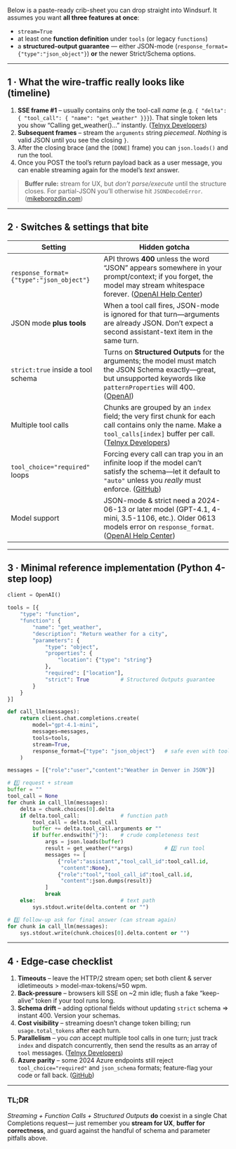 Below is a paste-ready crib-sheet you can drop straight into Windsurf.
It assumes you want **all three features at once**:

* `stream=True`
* at least one **function definition** under `tools` (or legacy `functions`)
* a **structured-output guarantee** — either JSON-mode (`response_format={"type":"json_object"}`) **or** the newer Strict/Schema options.

---

## 1 · What the wire-traffic really looks like (timeline)

1. **SSE frame #1** – usually contains only the tool-call *name* (e.g.
   `{ "delta": { "tool_call": { "name": "get_weather" }}}`).
   That single token lets you show “Calling get\_weather()…” instantly. ([Telnyx Developers][1])
2. **Subsequent frames** – stream the `arguments` string *piecemeal*.
   *Nothing* is valid JSON until you see the closing `}`.
3. After the closing brace (and the `[DONE]` frame) you can `json.loads()`
   and run the tool.
4. Once you POST the tool’s return payload back as a user message, you can
   enable streaming again for the model’s *text* answer.

> **Buffer rule:** stream for UX, but *don’t parse/execute* until the structure closes.
> For partial-JSON you’ll otherwise hit `JSONDecodeError`. ([mikeborozdin.com][2])

---

## 2 · Switches & settings that bite

| Setting                                  | Hidden gotcha                                                                                                                                                                    |
| ---------------------------------------- | -------------------------------------------------------------------------------------------------------------------------------------------------------------------------------- |
| `response_format={"type":"json_object"}` | API throws **400** unless the word “JSON” appears somewhere in your prompt/context; if you forget, the model may stream whitespace forever. ([OpenAI Help Center][3])            |
| JSON mode **plus tools**                 | When a tool call fires, JSON-mode is ignored for that turn—arguments are already JSON. Don’t expect a second assistant-text item in the same turn.                               |
| `strict:true` inside a tool schema       | Turns on **Structured Outputs** for the arguments; the model must match the JSON Schema exactly—great, but unsupported keywords like `patternProperties` will 400. ([OpenAI][4]) |
| Multiple tool calls                      | Chunks are grouped by an `index` field; the very first chunk for each call contains only the name. Make a `tool_calls[index]` buffer per call. ([Telnyx Developers][1])          |
| `tool_choice="required"` loops           | Forcing every call can trap you in an infinite loop if the model can’t satisfy the schema—let it default to `"auto"` unless you *really* must enforce. ([GitHub][5])             |
| Model support                            | JSON-mode & strict need a 2024-06-13 or later model (GPT-4.1, 4-mini, 3.5-1106, etc.). Older 0613 models error on `response_format`. ([OpenAI Help Center][3])                   |

---

## 3 · Minimal reference implementation (Python 4-step loop)

```python
client = OpenAI()

tools = [{
    "type": "function",
    "function": {
        "name": "get_weather",
        "description": "Return weather for a city",
        "parameters": {
            "type": "object",
            "properties": {
                "location": {"type": "string"}
            },
            "required": ["location"],
            "strict": True          # Structured Outputs guarantee
        }
    }
}]

def call_llm(messages):
    return client.chat.completions.create(
        model="gpt-4.1-mini",
        messages=messages,
        tools=tools,
        stream=True,
        response_format={"type": "json_object"}   # safe even with tools
    )

messages = [{"role":"user","content":"Weather in Denver in JSON"}]

# 1️⃣ request + stream
buffer = ""
tool_call = None
for chunk in call_llm(messages):
    delta = chunk.choices[0].delta
    if delta.tool_call:             # function path
        tool_call = delta.tool_call
        buffer += delta.tool_call.arguments or ""
        if buffer.endswith("}"):    # crude completeness test
            args = json.loads(buffer)
            result = get_weather(**args)          # 2️⃣ run tool
            messages += [
                {"role":"assistant","tool_call_id":tool_call.id,
                 "content":None},
                {"role":"tool","tool_call_id":tool_call.id,
                 "content":json.dumps(result)}
            ]
            break
    else:                           # text path
        sys.stdout.write(delta.content or "")

# 3️⃣ follow-up ask for final answer (can stream again)
for chunk in call_llm(messages):
    sys.stdout.write(chunk.choices[0].delta.content or "")
```

---

## 4 · Edge-case checklist

1. **Timeouts** – leave the HTTP/2 stream open; set both client & server
   idletimeouts > model-max-tokens/≈50 wpm.
2. **Back-pressure** – browsers kill SSE on \~2 min idle; flush a fake
   “keep-alive” token if your tool runs long.
3. **Schema drift** – adding optional fields without updating `strict`
   schema ⇒ instant 400. Version your schemas.
4. **Cost visibility** – streaming doesn’t change token billing; run
   `usage.total_tokens` after each turn.
5. **Parallelism** – you *can* accept multiple tool calls in one turn;
   just track `index` and dispatch concurrently, then send the results as
   an array of `tool` messages. ([Telnyx Developers][1])
6. **Azure parity** – some 2024 Azure endpoints still reject
   `tool_choice="required"` and `json_schema` formats; feature-flag your
   code or fall back. ([GitHub][5])

---

### TL;DR

*Streaming + Function Calls + Structured Outputs* **do** coexist in a single Chat Completions request—
just remember you **stream for UX**, **buffer for correctness**, and guard against the handful of schema and parameter pitfalls above.

[1]: https://developers.telnyx.com/docs/inference/streaming-functions "Function Calling (Streaming + Parallel Calls) | Telnyx"
[2]: https://www.mikeborozdin.com/post/json-streaming-from-openai "Streaming JSON from OpenAI API"
[3]: https://help.openai.com/en/articles/8555517-function-calling-in-the-openai-api "Function Calling in the OpenAI API | OpenAI Help Center"
[4]: https://openai.com/index/introducing-structured-outputs-in-the-api/?utm_source=chatgpt.com "Introducing Structured Outputs in the API - OpenAI"
[5]: https://github.com/Azure/azure-rest-api-specs/issues/29844?utm_source=chatgpt.com "[BUG] `tool_choice=\"required\"` is still not supported in the latest ..."
